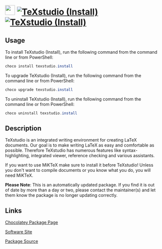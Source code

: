 ﻿# <img src="https://cdn.jsdelivr.net/gh/mkevenaar/chocolatey-packages@b978724457daab41d3e35df59c103a74dcbe6000/icons/texstudio.png" width="32" height="32"/> [![TeXstudio (Install)](https://img.shields.io/chocolatey/v/texstudio.install.svg?label=TeXstudio+(Install))](https://community.chocolatey.org/packages/texstudio.install) [![TeXstudio (Install)](https://img.shields.io/chocolatey/dt/texstudio.install.svg)](https://community.chocolatey.org/packages/texstudio.install)

## Usage

To install TeXstudio (Install), run the following command from the command line or from PowerShell:

```powershell
choco install texstudio.install
```

To upgrade TeXstudio (Install), run the following command from the command line or from PowerShell:

```powershell
choco upgrade texstudio.install
```

To uninstall TeXstudio (Install), run the following command from the command line or from PowerShell:

```powershell
choco uninstall texstudio.install
```

## Description

TeXstudio is an integrated writing environment for creating LaTeX documents. Our goal is to make writing LaTeX as easy and comfortable as possible. Therefore TeXstudio has numerous features like syntax-highlighting, integrated viewer, reference checking and various assistants.

If you want to use MiKTeX make sure to install it before TeXstudio! Unless you don't want to compile documents or you know what you do, you will need MiKTeX.

**Please Note**: This is an automatically updated package. If you find it is
out of date by more than a day or two, please contact the maintainer(s) and
let them know the package is no longer updating correctly.


## Links

[Chocolatey Package Page](https://community.chocolatey.org/packages/texstudio.install)

[Software Site](https://www.texstudio.org/)

[Package Source](https://github.com/mkevenaar/chocolatey-packages/tree/master/automatic/texstudio.install)

